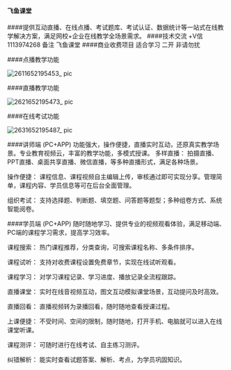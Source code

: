 
#### 飞鱼课堂 

####提供互动直播、在线点播、考试题库、考试认证、数据统计等一站式在线教学解决方案，满足网校+企业在线教学全场景需求。
####技术交流 +V信 1113974268 备注 飞鱼课堂
####商业收费项目 适合学习 二开  非请勿扰

####点播教学功能

![2611652195453_ pic](https://user-images.githubusercontent.com/105262355/167667716-4cb146e8-74fc-4bef-b564-03d8f6e1c38e.jpg)


####直播教学功能

![2621652195473_ pic](https://user-images.githubusercontent.com/105262355/167667715-a538401a-3adf-43c3-ab93-7da4e23e7156.jpg)


####在线考试功能

![2631652195487_ pic](https://user-images.githubusercontent.com/105262355/167667761-352648aa-de4c-406d-8006-4159b9a3a3e2.jpg)




####讲师端 (PC+APP)
功能强大，操作便捷，直播实时互动，还原真实教学场景。专业教育视频云，丰富的教学功能，多模式授课。
多样直播：
拍摄直播、PPT直播、桌面共享直播、微信直播，等多种直播形式，满足各种场景。

操作便捷：
课程信息、课程视频自主编辑上传，审核通过即可实现分享。管理简单，课程内容、学员信息等可在后台全面管理。

组织考试：
支持选择题、判断题、填空题、问答题等题型；多种组卷方式、系统智能阅卷。


####学员端 (PC+APP)
随时随地学习、提供专业的视频观看体验，满足移动端、PC端的课程学习需求，提高学习效率。

课程搜索：
热门课程推荐，分类查询，可搜索课程名称、多条件排序。

课程试听：
支持对收费课程设置免费章节，实现在线试听观看。

课程学习：
对学习课程记录、学习进度、播放记录全流程跟踪。

直播课堂：
实时在线音视频互动，图文互动模拟课堂场景，互动提问及时高效。

直播回看：
直播视频转为录播回看，随时随地查看授课过程。

上课便捷：
不受时间、空间的限制，随时随地，打开手机、电脑就可以进入在线课堂听课。

课程测评：
可随时进行在线考试、自主练习测评。

纠错解析：
能实时查看试题答案、解析、考点，为学员巩固知识。
